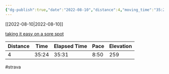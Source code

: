 ```yaml
---
{"dg-publish":true,"date":"2022-08-10","distance":4,"moving_time":"35:24","elapsed_time":"35:31","pace":"8:50","total_elevation_gain":259,"url":"https://www.strava.com/activities/7618130107","permalink":"/01-personal/strava/2022-08-10-taking-it-easy-on-a-sore-spot/","dgPassFrontmatter":true}
---
```



[[2022-08-10\|2022-08-10]]

[taking it easy on a sore spot](https://www.strava.com/activities/7618130107)

| Distance | Time  | Elapsed Time | Pace | Elevation |
| -------- | ----- | ------------ | ---- | --------- |
| 4        | 35:24 | 35:31        | 8:50 | 259       |




#strava
